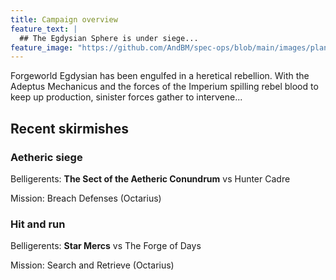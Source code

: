 ```yaml
---
title: Campaign overview
feature_text: |
  ## The Egdysian Sphere is under siege...
feature_image: "https://github.com/AndBM/spec-ops/blob/main/images/planet2.jpg"
---
```


Forgeworld Egdysian has been engulfed in a heretical rebellion. With the Adeptus Mechanicus and the forces of the Imperium spilling rebel blood to keep up production, sinister forces gather to intervene...

## Recent skirmishes

### Aetheric siege
Belligerents: **The Sect of the Aetheric Conundrum** vs Hunter Cadre

Mission: Breach Defenses (Octarius)

### Hit and run
Belligerents: **Star Mercs** vs The Forge of Days

Mission: Search and Retrieve (Octarius)


